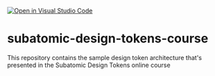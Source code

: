 [![Open in Visual Studio Code](https://classroom.github.com/assets/open-in-vscode-2e0aaae1b6195c2367325f4f02e2d04e9abb55f0b24a779b69b11b9e10269abc.svg)](https://classroom.github.com/online_ide?assignment_repo_id=19125777&assignment_repo_type=AssignmentRepo)
# subatomic-design-tokens-course
This repository contains the sample design token architecture that's presented in the Subatomic Design Tokens online course
